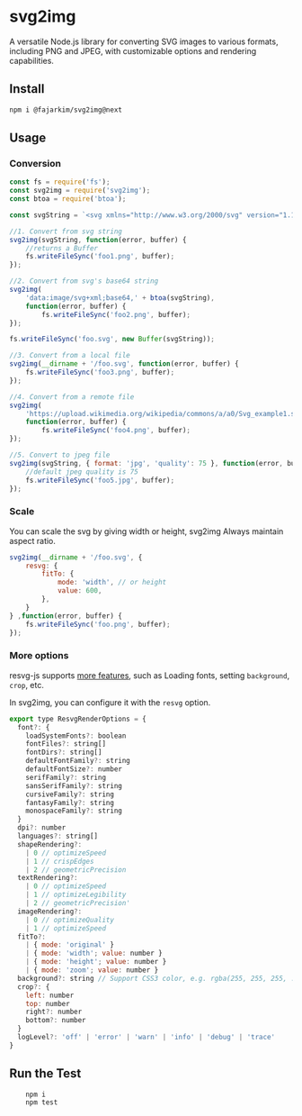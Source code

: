 # svg2img

A versatile Node.js library for converting SVG images to various formats, including PNG and JPEG, with customizable options and rendering capabilities.

## Install

```bash
npm i @fajarkim/svg2img@next
```

## Usage
### Conversion

```javascript
const fs = require('fs');
const svg2img = require('svg2img');
const btoa = require('btoa');

const svgString = `<svg xmlns="http://www.w3.org/2000/svg" version="1.1" width="236" height="120" viewBox="0 0 236 120"><rect x="14" y="23" width="200" height="50" fill="#55FF55" stroke="black" stroke-width="1" /></svg>`;

//1. Convert from svg string
svg2img(svgString, function(error, buffer) {
    //returns a Buffer
    fs.writeFileSync('foo1.png', buffer);
});

//2. Convert from svg's base64 string
svg2img(
    'data:image/svg+xml;base64,' + btoa(svgString),
    function(error, buffer) {
        fs.writeFileSync('foo2.png', buffer);
});

fs.writeFileSync('foo.svg', new Buffer(svgString));

//3. Convert from a local file
svg2img(__dirname + '/foo.svg', function(error, buffer) {
    fs.writeFileSync('foo3.png', buffer);
});

//4. Convert from a remote file
svg2img(
    'https://upload.wikimedia.org/wikipedia/commons/a/a0/Svg_example1.svg',
    function(error, buffer) {
        fs.writeFileSync('foo4.png', buffer);
});

//5. Convert to jpeg file
svg2img(svgString, { format: 'jpg', 'quality': 75 }, function(error, buffer) {
    //default jpeg quality is 75
    fs.writeFileSync('foo5.jpg', buffer);
});
```

### Scale

You can scale the svg by giving width or height, svg2img Always maintain aspect ratio.

```javascript
svg2img(__dirname + '/foo.svg', {
    resvg: {
        fitTo: {
            mode: 'width', // or height
            value: 600,
        },
    }
} ,function(error, buffer) {
    fs.writeFileSync('foo.png', buffer);
});
```

### More options

resvg-js supports [more features](https://github.com/yisibl/resvg-js#features), such as Loading fonts, setting `background`, `crop`, etc.

In svg2img, you can configure it with the `resvg` option.

```js
export type ResvgRenderOptions = {
  font?: {
    loadSystemFonts?: boolean
    fontFiles?: string[]
    fontDirs?: string[]
    defaultFontFamily?: string
    defaultFontSize?: number
    serifFamily?: string
    sansSerifFamily?: string
    cursiveFamily?: string
    fantasyFamily?: string
    monospaceFamily?: string
  }
  dpi?: number
  languages?: string[]
  shapeRendering?:
    | 0 // optimizeSpeed
    | 1 // crispEdges
    | 2 // geometricPrecision
  textRendering?:
    | 0 // optimizeSpeed
    | 1 // optimizeLegibility
    | 2 // geometricPrecision'
  imageRendering?:
    | 0 // optimizeQuality
    | 1 // optimizeSpeed
  fitTo?:
    | { mode: 'original' }
    | { mode: 'width'; value: number }
    | { mode: 'height'; value: number }
    | { mode: 'zoom'; value: number }
  background?: string // Support CSS3 color, e.g. rgba(255, 255, 255, .8)
  crop?: {
    left: number
    top: number
    right?: number
    bottom?: number
  }
  logLevel?: 'off' | 'error' | 'warn' | 'info' | 'debug' | 'trace'
}
```


## Run the Test

```bash
    npm i
    npm test
```

